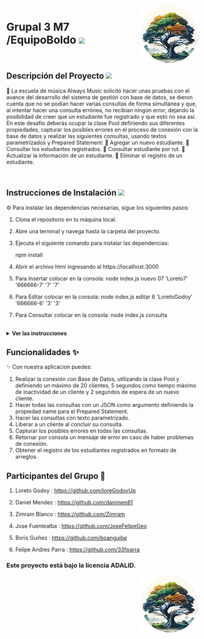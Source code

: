 <img src="public/images/boldoMedio.png" align="right" />
 <h1 align= left ><b>Grupal 3 M7 /EquipoBoldo</b> <img src = "https://media.giphy.com/media/gF2m2JOyGReppog8hU/giphy.gif" width = 80px></h1>

<br>

<h2><b>Descripción del Proyecto</b> <img src = " https://media.giphy.com/media/GjhqaB166nKR4BoEnh/giphy.gif" width = 50px></h2>

📝 La escuela de música Always Music solicitó hacer unas pruebas con el avance del desarrollo del sistema de gestión
con base de datos, se dieron cuenta que no se podían hacer varias consultas de forma simultánea y que, al
intentar hacer una consulta errónea, no recibían ningún error, dejando la posibilidad de creer que un estudiante
fue registrado y que esto no sea así.
En este desafío deberás ocupar la clase Pool definiendo sus diferentes propiedades, capturar los posibles errores
en el proceso de conexión con la base de datos y realizar las siguientes consultas, usando textos parametrizados y
Prepared Statement:
 Agregar un nuevo estudiante.
 Consultar los estudiantes registrados.
 Consultar estudiante por rut.
 Actualizar la información de un estudiante.
 Eliminar el registro de un estudiante.


<br>

<h2><b>Instrucciones de Instalación</b> <img src = "https://media.giphy.com/media/3WZJkScSyfYVl7mGLd/giphy.gif" width = 60px></h2> 

⚙️ Para instalar las dependencias necesarias, sigue los siguientes pasos:

1. Clona el repositorio en tu máquina local.
2. Abre una terminal y navega hasta la carpeta del proyecto.
3. Ejecuta el siguiente comando para instalar las dependencias:

   npm install

4. Abrir el archivo html ingresando al https://localhost:3000
5. Para Insertar colocar en la consola: node index.js nuevo 07 'Loreto7' '666666-7' '7' '7'
6. Para Editar colocar en la consola: node index.js editar 6 'LoretoGodoy' '666666-6' '3' '3'
7. Para Consultar colocar en la consola: node index.js consulta


<br>

<details> <img src = "https://media.giphy.com/media/v1.Y2lkPTc5MGI3NjExcTFtdWgyMmFrcHd4NjhuZWJ4aDJpcTlkbWlyNGQ4dDJwa2ZwZmptcSZlcD12MV9pbnRlcm5hbF9naWZfYnlfaWQmY3Q9cw/B4AgroOi1LkdPxMllY/giphy.gif" width = 50px> <summary><b>Ver las instrucciones</b></summary> 


1. Instalar las dependencias:

   ```sh
   npm install
   ```

2. En el caso de no poder instalar las dependencias:

   ```sh
   npm install --force
   ```

3. Las librerias que estamos ocupando `package.json`:

    ````sh
    ... 
    "name": "helpers",
    "version": "1.0.0",
    "description": "",
    "main": "index.js",
    + "type": "module",
    "scripts": {
    "test": "echo \"Error: no test specified\" && exit 1"
    },
    "author": "",
    "license": "ISC",
    "dependencies": {
    "express": "^4.18.2",
    "pg": "^8.11.2"
    }
    ````

 
</details>

## Funcionalidades :sparkles:

✨ Con nuestra aplicacion puedes:

1. Realizar la conexión con Base de Datos, utilizando la clase Pool y definiendo un máximo de 20
clientes, 5 segundos como tiempo máximo de inactividad de un cliente y 2 segundos de espera de un
nuevo cliente.
2. Hacer todas las consultas con un JSON como argumento definiendo la propiedad name para el Prepared
Statement.
3. Hacer las consultas con texto parametrizado.
4. Liberar a un cliente al concluir su consulta.
5. Capturar los posibles errores en todas las consultas.
6. Retornar por consola un mensaje de error en caso de haber problemas de conexión.
7. Obtener el registro de los estudiantes registrados en formato de arreglos.


<!-- ![Foto de grupo](public/images/grupoVerde.jpg) -->

## Participantes del Grupo :busts_in_silhouette:

1. Loreto Godoy : https://github.com/loreGodoyUp

2. Daniel Mendez : https://github.com/danimen81

3. Zimram Blanco : https://github.com/Zimram

4. Jose Fuentealba : https://github.com/JoseFelipeGeo

5. Boris Guiñez : https://github.com/boanguibe

6. Felipe Andres Parra : https://github.com/33fparra


### Este proyecto está bajo la licencia ADALID.
<img src="public/images/boldoMedio.png" align="right" />

